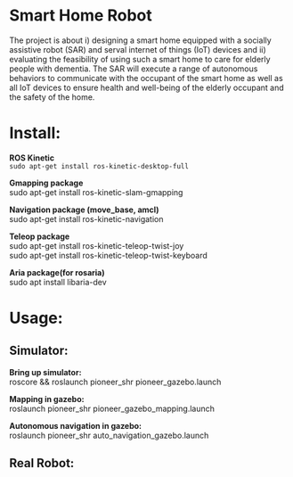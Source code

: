 # Smart Home Robot
The project is about i) designing a smart home equipped with a socially assistive robot (SAR) and serval
internet of things (IoT) devices and ii) evaluating the feasibility of using such a smart home to care for
elderly people with dementia. The SAR will execute a range of autonomous behaviors to communicate
with the occupant of the smart home as well as all IoT devices to ensure health and well-being of the
elderly occupant and the safety of the home. 

# Install:
**ROS Kinetic**  
`sudo apt-get install ros-kinetic-desktop-full`

**Gmapping package**  
sudo apt-get install ros-kinetic-slam-gmapping

**Navigation package (move_base, amcl)**  
sudo apt-get install ros-kinetic-navigation

**Teleop package**  
sudo apt-get install ros-kinetic-teleop-twist-joy  
sudo apt-get install ros-kinetic-teleop-twist-keyboard 


**Aria package(for rosaria)**  
sudo apt install libaria-dev

# Usage:

## Simulator:
**Bring up simulator:**  
roscore && roslaunch pioneer_shr pioneer_gazebo.launch

**Mapping in gazebo:**  
roslaunch pioneer_shr pioneer_gazebo_mapping.launch

**Autonomous navigation in gazebo:**  
roslaunch pioneer_shr auto_navigation_gazebo.launch

## Real Robot:
